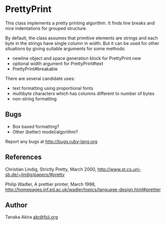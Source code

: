 # PrettyPrint

This class implements a pretty printing algorithm. It finds line breaks and
nice indentations for grouped structure.

By default, the class assumes that primitive elements are strings and each
byte in the strings have single column in width. But it can be used for other
situations by giving suitable arguments for some methods:
*   newline object and space generation block for PrettyPrint.new
*   optional width argument for PrettyPrint#text
*   PrettyPrint#breakable


There are several candidate uses:
*   text formatting using proportional fonts
*   multibyte characters which has columns different to number of bytes
*   non-string formatting


## Bugs
*   Box based formatting?
*   Other (better) model/algorithm?


Report any bugs at http://bugs.ruby-lang.org

## References
Christian Lindig, Strictly Pretty, March 2000,
http://www.st.cs.uni-sb.de/~lindig/papers/#pretty

Philip Wadler, A prettier printer, March 1998,
http://homepages.inf.ed.ac.uk/wadler/topics/language-design.html#prettier

## Author
Tanaka Akira <akr@fsij.org>
